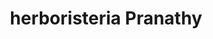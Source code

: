 ---
title: "herboristeria Pranathy"
url: /santa-eularia-des-riu/herboristeria-pranathy/
shop: herbolario
---